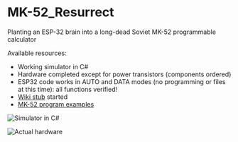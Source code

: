 # MK-52_Resurrect
Planting an ESP-32 brain into a long-dead Soviet MK-52 programmable calculator

Available resources:

* Working simulator in C#
* Hardware completed except for power transistors (components ordered)
* ESP32 code works in AUTO and DATA modes (no programming or files at this time): all functions verified!
* [Wiki stub](https://github.com/myak555/MK-52_Resurrect/wiki) started
* [MK-52 program examples](https://github.com/myak555/MK-52_Resurrect/tree/main/MK-52_Simulator/Tests)

![Simulator in C#](https://github.com/myak555/MK-52_Resurrect/blob/main/Images/Simulator_Running.png)

![Actual hardware](https://github.com/myak555/MK-52_Resurrect/blob/main/Images/Assembled.JPG)
